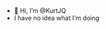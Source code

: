 - 👋 Hi, I’m @KurtJQ
- I have no idea what I'm doing

<!---
KurtJQ/KurtJQ is a ✨ special ✨ repository because its `README.md` (this file) appears on your GitHub profile.
You can click the Preview link to take a look at your changes.
--->
